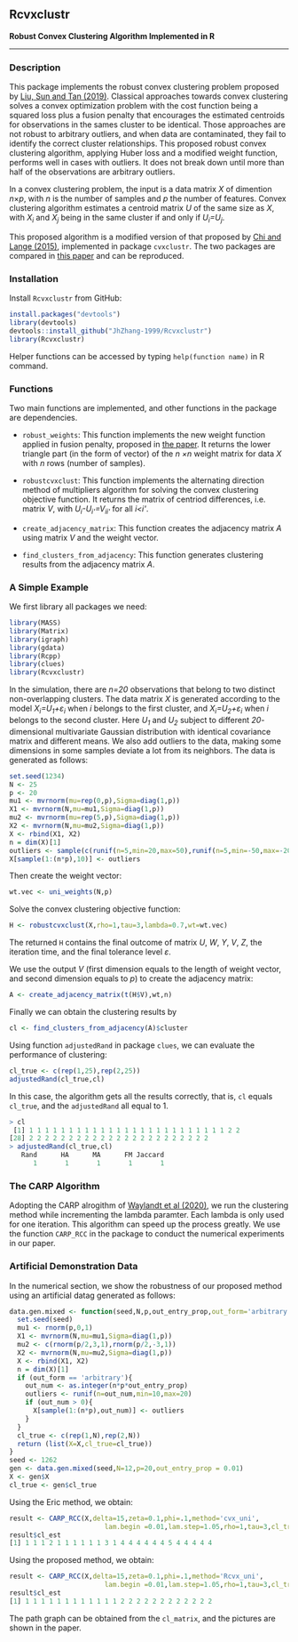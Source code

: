 ## Rcvxclustr

**Robust Convex Clustering Algorithm Implemented in R**

***

### Description

This package implements the robust convex clustering problem proposed by [Liu, Sun and Tan (2019)](https://arxiv.org/abs/1906.09581v2). Classical approaches towards convex clustering solves a convex optimization problem with the cost function being a squared loss plus a fusion penalty that encourages the estimated centroids for observations in the sames cluster to be identical. Those approaches are not robust to arbitrary outliers, and when data are contaminated, they fail to identify the correct cluster relationships. This proposed robust convex clustering algorithm, applying Huber loss and a modified weight function, performs well in cases with outliers. It does not break down until more than half of the observations are arbitrary outliers. 

In a convex clustering problem, the input is a data matrix *X* of dimention *n*&times;*p*, with *n* is the number of samples and *p* the number of features. Convex clustering algorithm estimates a centroid matrix *U* of the same size as *X*, with *X<sub>i</sub>* and *X<sub>j</sub>* being in the same cluster if and only if *U<sub>i</sub>=U<sub>j</sub>*. 

This proposed algorithm is a modified version of that proposed by [Chi and Lange (2015)](https://arxiv.org/abs/1304.0499), implemented in package `cvxclustr`. The two packages are compared in [this paper](https://arxiv.org/abs/1906.09581v2) and can be reproduced. 

### Installation

Install `Rcvxclustr` from GitHub: 
```r
install.packages("devtools")
library(devtools)
devtools::install_github("JhZhang-1999/Rcvxclustr")
library(Rcvxclustr)
```

Helper functions can be accessed by typing `help(function name)` in R command. 

### Functions

Two main functions are implemented, and other functions in the package are dependencies. 

- `robust_weights`: This function implements the new weight function applied in fusion penalty, proposed in [the paper](https://arxiv.org/abs/1906.09581v2). It returns the lower triangle part (in the form of vector) of the *n &times;n* weight matrix for data *X* with *n* rows (number of samples). 

- `robustcvxclust`: This function implements the alternating direction method of multipliers algorithm for solving the convex clustering objective function. It returns the matrix of centriod differences, i.e. matrix *V*, with *U<sub>i</sub>-U<sub>i'</sub>=V<sub>ii'</sub>* for all *i<i'*. 

- `create_adjacency_matrix`: This function creates the adjacency matrix *A* using matrix *V* and the weight vector. 

- `find_clusters_from_adjacency`: This function generates clustering results from the adjacency matrix *A*. 

### A Simple Example

We first library all packages we need: 
```r
library(MASS)
library(Matrix)
library(igraph)
library(gdata)
library(Rcpp)
library(clues)
library(Rcvxclustr)
```

In the simulation, there are *n=20* observations that belong to two distinct non-overlapping clusters. The data matrix *X* is generated according to the model *X<sub>i</sub>=U<sub>1</sub>+&epsilon;<sub>i</sub>* when *i* belongs to the first cluster, and *X<sub>i</sub>=U<sub>2</sub>+&epsilon;<sub>i</sub>* when *i* belongs to the second cluster. Here *U<sub>1</sub>* and *U<sub>2</sub>* subject to different *20*-dimensional multivariate Gaussian distribution with identical covariance matrix and different means. We also add outliers to the data, making some dimensions in some samples deviate a lot from its neighbors. The data is generated as follows: 

```r
set.seed(1234)
N <- 25
p <- 20
mu1 <- mvrnorm(mu=rep(0,p),Sigma=diag(1,p))
X1 <- mvrnorm(N,mu=mu1,Sigma=diag(1,p))
mu2 <- mvrnorm(mu=rep(5,p),Sigma=diag(1,p))
X2 <- mvrnorm(N,mu=mu2,Sigma=diag(1,p))
X <- rbind(X1, X2)
n = dim(X)[1]
outliers <- sample(c(runif(n=5,min=20,max=50),runif(n=5,min=-50,max=-20)))
X[sample(1:(n*p),10)] <- outliers
```

Then create the weight vector: 
```r
wt.vec <- uni_weights(N,p)
```

Solve the convex clustering objective function: 
```r
H <- robustcvxclust(X,rho=1,tau=3,lambda=0.7,wt=wt.vec)
```

The returned `H` contains the final outcome of matrix *U*, *W*, *Y*, *V*, *Z*, the iteration time, and the final tolerance level *&epsilon;*. 

We use the output *V* (first dimension equals to the length of weight vector, and second dimension equals to *p*) to create the adjacency matrix: 
```r
A <- create_adjacency_matrix(t(H$V),wt,n)
```

Finally we can obtain the clustering results by
```r
cl <- find_clusters_from_adjacency(A)$cluster
```

Using function `adjustedRand` in package `clues`, we can evaluate the performance of clustering:
```r
cl_true <- c(rep(1,25),rep(2,25))
adjustedRand(cl_true,cl)
```

In this case, the algorithm gets all the results correctly, that is, `cl` equals `cl_true`, and the `adjustedRand` all equal to 1. 

```r
> cl
 [1] 1 1 1 1 1 1 1 1 1 1 1 1 1 1 1 1 1 1 1 1 1 1 1 1 1 2 2
[28] 2 2 2 2 2 2 2 2 2 2 2 2 2 2 2 2 2 2 2 2 2 2 2
> adjustedRand(cl_true,cl)
   Rand      HA      MA      FM Jaccard 
      1       1       1       1       1 
```

### The CARP Algorithm

Adopting the CARP alrogithm of [Waylandt et al (2020)](https://www.tandfonline.com/doi/full/10.1080/10618600.2019.1629943), we run the clustering method while incrementing the lambda paramter. Each lambda is only used for one iteration. This algorithm can speed up the process greatly. We use the function `CARP_RCC` in the package to conduct the numerical experiments in our paper. 

### Artificial Demonstration Data

In the numerical section, we show the robustness of our proposed method using an artificial datag generated as follows: 

```r
data.gen.mixed <- function(seed,N,p,out_entry_prop,out_form='arbitrary'){
  set.seed(seed)
  mu1 <- rnorm(p,0,1)
  X1 <- mvrnorm(N,mu=mu1,Sigma=diag(1,p))
  mu2 <- c(rnorm(p/2,3,1),rnorm(p/2,-3,1))
  X2 <- mvrnorm(N,mu=mu2,Sigma=diag(1,p))
  X <- rbind(X1, X2)
  n = dim(X)[1]
  if (out_form == 'arbitrary'){
    out_num <- as.integer(n*p*out_entry_prop)
    outliers <- runif(n=out_num,min=10,max=20)
    if (out_num > 0){
      X[sample(1:(n*p),out_num)] <- outliers
    }
  }
  cl_true <- c(rep(1,N),rep(2,N))
  return (list(X=X,cl_true=cl_true))
}
seed <- 1262
gen <- data.gen.mixed(seed,N=12,p=20,out_entry_prop = 0.01)
X <- gen$X
cl_true <- gen$cl_true
```

Using the Eric method, we obtain:

```r
result <- CARP_RCC(X,delta=15,zeta=0.1,phi=.1,method='cvx_uni',
                        lam.begin =0.01,lam.step=1.05,rho=1,tau=3,cl_true=cl_true,randmode='HA',max.log=200)
result$cl_est
[1] 1 1 1 2 1 1 1 1 1 1 3 1 4 4 4 4 4 4 5 4 4 4 4 4
```

Using the proposed method, we obtain: 

```r
result <- CARP_RCC(X,delta=15,zeta=0.1,phi=.1,method='Rcvx_uni',
                        lam.begin =0.01,lam.step=1.05,rho=1,tau=3,cl_true=cl_true,randmode='HA',max.log=200)
result$cl_est
[1] 1 1 1 1 1 1 1 1 1 1 1 1 2 2 2 2 2 2 2 2 2 2 2 2
```

The path graph can be obtained from the `cl_matrix`, and the pictures are shown in the paper. 












